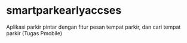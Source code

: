 # smartparkearlyaccses
Aplikasi parkir pintar dengan fitur pesan tempat parkir, dan cari tempat parkir (Tugas Pmobile)
